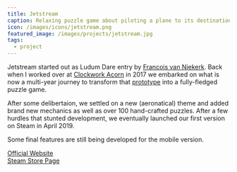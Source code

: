 ```yaml
---
title: Jetstream
caption: Relaxing puzzle game about piloting a plane to its destination
icon: /images/icons/jetstream.png
featured_image: /images/projects/jetstream.jpg
tags:
  - project
---
```


Jetstream started out as Ludum Dare entry by [Francois van Niekerk](https://twitter.com/francoisvn). Back when I worked over at [Clockwork Acorn](http://clockworkacorn.com/) in 2017 we embarked on what is now a multi-year journey to transform that [prototype](https://francoisvn.itch.io/streamline) into a fully-fledged puzzle game.

After some delibertaion, we settled on a new (aeronatical) theme and added brand new mechanics as well as over 100 hand-crafted puzzles. After a few hurdles that stunted development, we eventually launched our first version on Steam in April 2019.

Some final features are still being developed for the mobile version.

[Official Website](http://jetstreamgame.com)  
[Steam Store Page](https://store.steampowered.com/app/738860/Jetstream/)
